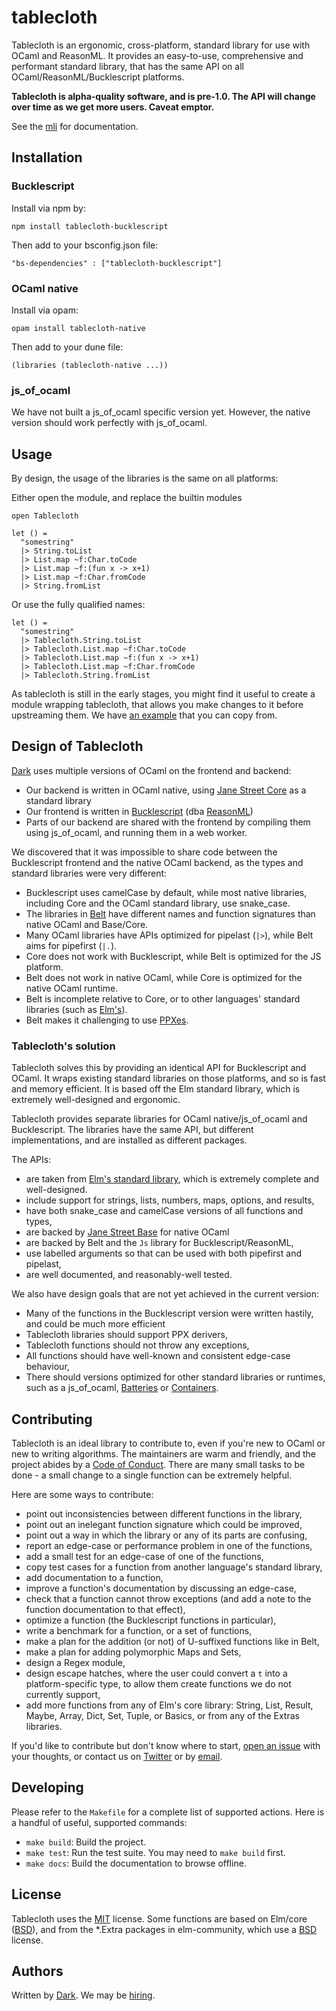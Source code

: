 # tablecloth

Tablecloth is an ergonomic, cross-platform, standard library for use with OCaml
and ReasonML. It provides an easy-to-use, comprehensive and performant standard
library, that has the same API on all OCaml/ReasonML/Bucklescript platforms.

**Tablecloth is alpha-quality software, and is pre-1.0. The API will change
over time as we get more users. Caveat emptor.**

See the [mli](https://github.com/darklang/tablecloth/blob/master/bs/src/tablecloth.mli) for documentation.

## Installation

### Bucklescript

Install via npm by:

`npm install tablecloth-bucklescript`

Then add to your bsconfig.json file:

`"bs-dependencies" : ["tablecloth-bucklescript"]`

### OCaml native

Install via opam:

`opam install tablecloth-native`

Then add to your dune file:

`(libraries (tablecloth-native ...))`

### js_of_ocaml

We have not built a js_of_ocaml specific version yet. However, the native version should work perfectly with js_of_ocaml.

## Usage

By design, the usage of the libraries is the same on all platforms:

Either open the module, and replace the builtin modules

```
open Tablecloth

let () =
  "somestring"
  |> String.toList
  |> List.map ~f:Char.toCode
  |> List.map ~f:(fun x -> x+1)
  |> List.map ~f:Char.fromCode
  |> String.fromList
```

Or use the fully qualified names:

```
let () =
  "somestring"
  |> Tablecloth.String.toList
  |> Tablecloth.List.map ~f:Char.toCode
  |> Tablecloth.List.map ~f:(fun x -> x+1)
  |> Tablecloth.List.map ~f:Char.fromCode
  |> Tablecloth.String.fromList
```

As tablecloth is still in the early stages, you might find it useful to create
a module wrapping tablecloth, that allows you make changes to it before
upstreaming them. We have [an
example](https://github.com/darklang/tablecloth/blob/master/examples/tc.ml)
that you can copy from.

## Design of Tablecloth

[Dark](https://darklang.com) uses multiple versions of OCaml on the frontend
and backend:

- Our backend is written in OCaml native, using [Jane Street Core](https://github.com/janestreet/core) as a standard
  library
- Our frontend is written in [Bucklescript](https://bucklescript.github.io/) (dba [ReasonML](https://reasonml.github.io/))
- Parts of our backend are shared with the frontend by compiling them using
  js_of_ocaml, and running them in a web worker.

We discovered that it was impossible to share code between the Bucklescript
frontend and the native OCaml backend, as the types and standard libraries were
very different:

- Bucklescript uses camelCase by default, while most native libraries,
  including Core and the OCaml standard library, use snake_case.
- The libraries in [Belt](https://bucklescript.github.io/bucklescript/api/index.html) have different names and function signatures than native OCaml and Base/Core.
- Many OCaml libraries have APIs optimized for pipelast (`|>`), while Belt aims
  for pipefirst (`|.`).
- Core does not work with Bucklescript, while Belt is optimized for the JS
  platform.
- Belt does not work in native OCaml, while Core is optimized for the native
  OCaml runtime.
- Belt is incomplete relative to Core, or to other languages' standard
  libraries (such as [Elm's](https://package.elm-lang.org/packages/elm/core/1.0.2/)).
- Belt makes it challenging to use [PPXes](https://github.com/ocaml-ppx).

### Tablecloth's solution

Tablecloth solves this by providing an identical API for Bucklescript and
OCaml. It wraps existing standard libraries on those platforms, and so is fast
and memory efficient. It is based off the Elm standard library, which is extremely
well-designed and ergonomic.

Tablecloth provides separate libraries for OCaml native/js_of_ocaml and
Bucklescript. The libraries have the same API, but different implementations,
and are installed as different packages.

The APIs:

- are taken from [Elm's standard library](https://package.elm-lang.org/packages/elm/core/1.0.2/), which is extremely complete and well-designed.
- include support for strings, lists, numbers, maps, options, and results,
- have both snake_case and camelCase versions of all functions and types,
- are backed by [Jane Street Base](https://opensource.janestreet.com/base/) for native OCaml
- are backed by Belt and the `Js` library for Bucklescript/ReasonML,
- use labelled arguments so that can be used with both pipefirst and pipelast,
- are well documented, and reasonably-well tested.

We also have design goals that are not yet achieved in the current version:

- Many of the functions in the Bucklescript version were written hastily, and could be much more efficient
- Tablecloth libraries should support PPX derivers,
- Tablecloth functions should not throw any exceptions,
- All functions should have well-known and consistent edge-case behaviour,
- There should versions optimized for other standard libraries or runtimes, such as a js_of_ocaml, [Batteries](https://github.com/ocaml-batteries-team/batteries-included) or [Containers](https://github.com/c-cube/ocaml-containers).

## Contributing

Tablecloth is an ideal library to contribute to, even if you're new to OCaml or
new to writing algorithms. The maintainers are warm and friendly, and the
project abides by a [Code of Conduct](./CODE_OF_CONDUCT.md). There are many
small tasks to be done - a small change to a single function can be extremely
helpful.

Here are some ways to contribute:

- point out inconsistencies between different functions in the library,
- point out an inelegant function signature which could be improved,
- point out a way in which the library or any of its parts are confusing,
- report an edge-case or performance problem in one of the functions,
- add a small test for an edge-case of one of the functions,
- copy test cases for a function from another language's standard library,
- add documentation to a function,
- improve a function's documentation by discussing an edge-case,
- check that a function cannot throw exceptions (and add a note to the function
  documentation to that effect),
- optimize a function (the Bucklescript functions in particular),
- write a benchmark for a function, or a set of functions,
- make a plan for the addition (or not) of U-suffixed functions like in Belt,
- make a plan for adding polymorphic Maps and Sets,
- design a Regex module,
- design escape hatches, where the user could convert a `t` into a
  platform-specific type, to allow them create functions we do not currently
  support,
- add more functions from any of Elm's core library: String, List, Result,
  Maybe, Array, Dict, Set, Tuple, or Basics, or from any of the Extras
  libraries.

If you'd like to contribute but don't know where to start, [open an
issue](https://github.com/darklang/tablecloth/issues/new) with your thoughts,
or contact us on [Twitter](https://twitter.com/paulbiggar) or by
[email](mailto:paul.biggar@gmail.com).

## Developing

Please refer to the `Makefile` for a complete list of supported actions. Here is
a handful of useful, supported commands:

- `make build`: Build the project.
- `make test`: Run the test suite. You may need to `make build` first.
- `make docs`: Build the documentation to browse offline.

## License

Tablecloth uses the [MIT](./LICENSE) license. Some functions are based on
Elm/core ([BSD](https://github.com/elm/core/blob/1.0.0/LICENSE)), and from the
\*.Extra packages in elm-community, which use a
[BSD](https://github.com/elm-community/string-extra/blob/master/LICENSE)
license.

## Authors

Written by [Dark](https://darklang.com). We may be [hiring](https://darklang.com/careers).
